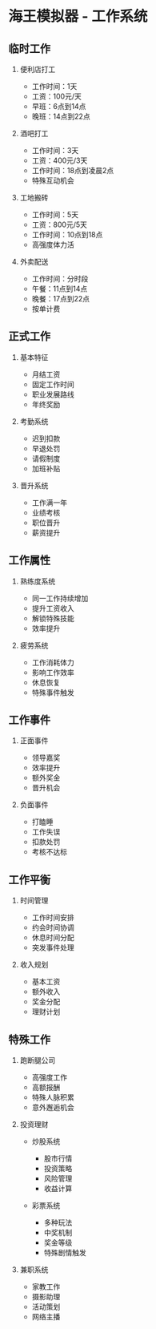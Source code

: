 # 海王模拟器 - 工作系统

## 临时工作
1. 便利店打工
   - 工作时间：1天
   - 工资：100元/天
   - 早班：6点到14点
   - 晚班：14点到22点

2. 酒吧打工
   - 工作时间：3天
   - 工资：400元/3天
   - 工作时间：18点到凌晨2点
   - 特殊互动机会

3. 工地搬砖
   - 工作时间：5天
   - 工资：800元/5天
   - 工作时间：10点到18点
   - 高强度体力活

4. 外卖配送
   - 工作时间：分时段
   - 午餐：11点到14点
   - 晚餐：17点到22点
   - 按单计费

## 正式工作
1. 基本特征
   - 月结工资
   - 固定工作时间
   - 职业发展路线
   - 年终奖励

2. 考勤系统
   - 迟到扣款
   - 早退处罚
   - 请假制度
   - 加班补贴

3. 晋升系统
   - 工作满一年
   - 业绩考核
   - 职位晋升
   - 薪资提升

## 工作属性
1. 熟练度系统
   - 同一工作持续增加
   - 提升工资收入
   - 解锁特殊技能
   - 效率提升

2. 疲劳系统
   - 工作消耗体力
   - 影响工作效率
   - 休息恢复
   - 特殊事件触发

## 工作事件
1. 正面事件
   - 领导嘉奖
   - 效率提升
   - 额外奖金
   - 晋升机会

2. 负面事件
   - 打瞌睡
   - 工作失误
   - 扣款处罚
   - 考核不达标

## 工作平衡
1. 时间管理
   - 工作时间安排
   - 约会时间协调
   - 休息时间分配
   - 突发事件处理

2. 收入规划
   - 基本工资
   - 额外收入
   - 奖金分配
   - 理财计划

## 特殊工作
1. 跑断腿公司
   - 高强度工作
   - 高额报酬
   - 特殊人脉积累
   - 意外邂逅机会

2. 投资理财
   - 炒股系统
     * 股市行情
     * 投资策略
     * 风险管理
     * 收益计算
   
   - 彩票系统
     * 多种玩法
     * 中奖机制
     * 奖金等级
     * 特殊剧情触发

3. 兼职系统
   - 家教工作
   - 摄影助理
   - 活动策划
   - 网络主播
